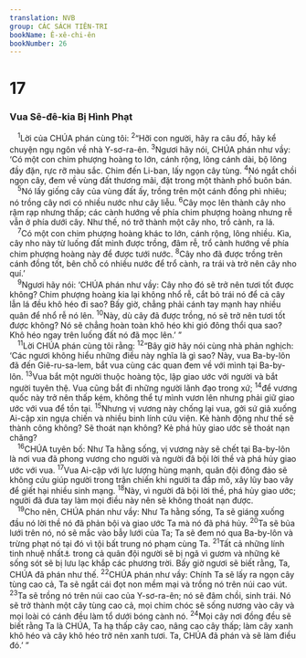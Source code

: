 ```yaml
---
translation: NVB
group: CÁC SÁCH TIÊN-TRI
bookName: Ê-xê-chi-ên 
bookNumber: 26
---
```


<div class="title"><h1>17</h1><h3>Vua Sê-đê-kia Bị Hình Phạt </h3></div>
<span class="verse exe_17_1"> <sup>1</sup>Lời của CHÚA phán cùng tôi: </span>
<span class="verse exe_17_2"><sup>2</sup>“Hỡi con người, hãy ra câu đố, hãy kể chuyện ngụ ngôn về nhà Y-sơ-ra-ên. </span>
<span class="verse exe_17_3"><sup>3</sup>Ngươi hãy nói, CHÚA phán như vầy: ‘Có một con chim phượng hoàng to lớn, cánh rộng, lông cánh dài, bộ lông đầy đặn, rực rỡ màu sắc. Chim đến Li-ban, lấy ngọn cây tùng. </span>
<span class="verse exe_17_4"><sup>4</sup>Nó ngắt chồi ngọn cây, đem về vùng đất thương mãi, đặt trong một thành phố buôn bán. <br/></span>
<span class="verse exe_17_5"> <sup>5</sup>Nó lấy giống cây của vùng đất ấy, trồng trên một cánh đồng phì nhiêu; nó trồng cây nơi có nhiều nước như cây liễu. </span>
<span class="verse exe_17_6"><sup>6</sup>Cây mọc lên thành cây nho rậm rạp nhưng thấp; các cành hướng về phía chim phượng hoàng nhưng rễ vẫn ở phía dưới cây. Như thế, nó trở thành một cây nho, trổ cành, ra lá. <br/></span>
<span class="verse exe_17_7"> <sup>7</sup>Có một con chim phượng hoàng khác to lớn, cánh rộng, lông nhiều. Kìa, cây nho này từ luống đất mình được trồng, đâm rễ, trổ cành hướng về phía chim phượng hoàng này để được tưới nước. </span>
<span class="verse exe_17_8"><sup>8</sup>Cây nho đã được trồng trên cánh đồng tốt, bên chỗ có nhiều nước để trổ cành, ra trái và trở nên cây nho quí.’ <br/></span>
<span class="verse exe_17_9"> <sup>9</sup>Ngươi hãy nói: ‘CHÚA phán như vầy: Cây nho đó sẽ trở nên tươi tốt được không? Chim phượng hoàng kia lại không nhổ rễ, cắt bỏ trái nó để cả cây lẫn lá đều khô héo đi sao? Bấy giờ, chẳng phải cánh tay mạnh hay nhiều quân để nhổ rễ nó lên. </span>
<span class="verse exe_17_10"><sup>10</sup>Này, dù cây đã được trồng, nó sẽ trở nên tươi tốt được không? Nó sẽ chẳng hoàn toàn khô héo khi gió đông thổi qua sao? Khô héo ngay trên luống đất nó đã mọc lên.’ ” <br/></span>
<span class="verse exe_17_11"> <sup>11</sup>Lời CHÚA phán cùng tôi rằng: </span>
<span class="verse exe_17_12"><sup>12</sup>“Bây giờ hãy nói cùng nhà phản nghịch: ‘Các ngươi không hiểu những điều này nghĩa là gì sao? Này, vua Ba-by-lôn đã đến Giê-ru-sa-lem, bắt vua cùng các quan đem về với mình tại Ba-by-lôn. </span>
<span class="verse exe_17_13"><sup>13</sup>Vua bắt một người thuộc hoàng tộc, lập giao ước với người và bắt người tuyên thệ. Vua cũng bắt đi những người lãnh đạo trong xứ; </span>
<span class="verse exe_17_14"><sup>14</sup>để vương quốc này trở nên thấp kém, không thể tự mình vươn lên nhưng phải giữ giao ước với vua để tồn tại. </span>
<span class="verse exe_17_15"><sup>15</sup>Nhưng vị vương này chống lại vua, gởi sứ giả xuống Ai-cập xin ngựa chiến và nhiều binh lính cứu viện. Kẻ hành động như thế sẽ thành công không? Sẽ thoát nạn không? Kẻ phá hủy giao ước sẽ thoát nạn chăng? <br/></span>
<span class="verse exe_17_16"> <sup>16</sup>CHÚA tuyên bố: Như Ta hằng sống, vị vương này sẽ chết tại Ba-by-lôn là nơi vua đã phong vương cho người và người đã bội lời thề và phá hủy giao ước với vua. </span>
<span class="verse exe_17_17"><sup>17</sup>Vua Ai-cập với lực lượng hùng mạnh, quân đội đông đảo sẽ không cứu giúp người trong trận chiến khi người ta đắp mô, xây lũy bao vây để giết hại nhiều sinh mạng. </span>
<span class="verse exe_17_18"><sup>18</sup>Này, vì người đã bội lời thề, phá hủy giao ước; người đã đưa tay làm mọi điều này nên sẽ không thoát nạn được. <br/></span>
<span class="verse exe_17_19"> <sup>19</sup>Cho nên, CHÚA phán như vầy: Như Ta hằng sống, Ta sẽ giáng xuống đầu nó lời thề nó đã phản bội và giao ước Ta mà nó đã phá hủy. </span>
<span class="verse exe_17_20"><sup>20</sup>Ta sẽ bủa lưới trên nó, nó sẽ mắc vào bẫy lưới của Ta; Ta sẽ đem nó qua Ba-by-lôn và trừng phạt nó tại đó vì tội bất trung nó phạm cùng Ta. </span>
<span class="verse exe_17_21"><sup>21</sup>Tất cả những lính tinh nhuệ nhất<a data-toggle="tooltip" data-placement="bottom" title="Dịch theo các văn bản cổ khác. MT: người tị nạn">⚓</a> trong cả quân đội người sẽ bị ngã vì gươm và những kẻ sống sót sẽ bị lưu lạc khắp các phương trời. Bấy giờ ngươi sẽ biết rằng, Ta, CHÚA đã phán như thế. </span>
<span class="verse exe_17_22"><sup>22</sup>CHÚA phán như vầy: Chính Ta sẽ lấy ra ngọn cây tùng cao cả, Ta sẽ ngắt cái đọt non mềm mại và trồng nó trên núi cao vút. </span>
<span class="verse exe_17_23"><sup>23</sup>Ta sẽ trồng nó trên núi cao của Y-sơ-ra-ên; nó sẽ đâm chồi, sinh trái. Nó sẽ trở thành một cây tùng cao cả, mọi chim chóc sẽ sống nương vào cây và mọi loài có cánh đều làm tổ dưới bóng cành nó. </span>
<span class="verse exe_17_24"><sup>24</sup>Mọi cây nơi đồng đều sẽ biết rằng Ta là CHÚA, Ta hạ thấp cây cao, nâng cao cây thấp; làm cây xanh khô héo và cây khô héo trở nên xanh tươi. Ta, CHÚA đã phán và sẽ làm điều đó.’ ” <br/></span>

